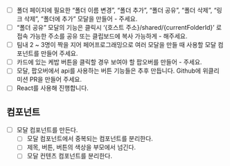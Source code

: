 - [ ] 폴더 페이지에 필요한 “폴더 이름 변경”, “폴더 추가”, “폴더 공유”, “폴더 삭제”, “링크 삭제”, “폴더에 추가” 모달을 만들어 - 주세요.
- [ ] “폴더 공유” 모달의 기능은 클릭시 ‘{호스트 주소}/shared/{currentFolderId}’ 로 접속 가능한 주소를 공유 또는 클립보드에 복사 가능하게 - 해주세요.
- [ ] 팀내 2 ~ 3명이 짝을 지어 페어프로그래밍으로 여러 모달을 만들 때 사용할 모달 컴포넌트를 만들어 주세요.
- [ ] 카드에 있는 케밥 버튼을 클릭할 경우 보여야 할 팝오버를 만들어 - 주세요.
- [ ] 모달, 팝오버에서 api를 사용하는 버튼 기능들은 추후 만듭니다.
    Github에 위클리 미션 PR을 만들어 주세요.
- [ ] React를 사용해 진행합니다.

## 컴포넌트
- [ ] 모달 컴포넌트를 만든다.
  - [ ] 모달 컴포넌트에서 중복되는 컴포넌트를 분리한다.
  - [ ] 제목, 버튼, 버튼의 색상을 부모에서 넘긴다.
  - [ ] 모달 컨텐츠 컴포넌트를 분리한다.